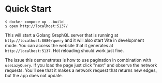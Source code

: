 # Quick Start

```shell
$ docker compose up --build
$ open http://localhost:5137/
```

This will start a Golang GraphQL server that is running at
`http://localhost:8080/query` and it will also start Vite in development mode.
You can access the website that it generates at `http://localhost:5137`. Hot
reloading should work just fine.

The issue this demonstrates is how to use pagination in combination with
`useLazyQuery`. If you load the page just click "next" and observe the network
requests. You'll see that it makes a network request that returns new edges,
but the app does not update.

